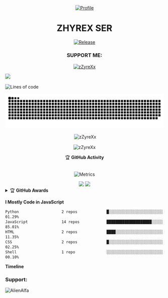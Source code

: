 <!-- < src="https://i.imgur.com/mCZXY81.jpeg"/> -->

<p align="center">
  <a href="https://www.instagram.com/ig.zhyrex/"><img img align="center" height="auto" src="?raw=true" alt="Profile"/> </a>
</p>

<!--
___
![Metrics](https://github.com/zZyreXx/zZyreXx/blob/beta/github-metrics.svg)
___
-->
<!--
[![ReadMe Card](https://github-readme-stats.vercel.app/api/pin/?username=Alien-alfa&repo=termux-wabot&theme=auto)](https://github.com/mhankbarbar/termux-wabot)
-->

<!---
```python
class say_hello:

    def __init__(self, text) -> None:
        self.text = text

    def __str__(self) -> str:
        return self.text

    def __repr__(self) -> str:
        return self.__str__()

if __name__ == "__main__":
    print(say_hello("Hello there 👋, I'm Alien-alfa, Nice to meet you all!"))
```
-->

<div align="center">
  <a href="https://alien-alfa.github.io"><span class="avatar"> </a></span>
  <h1>ZHYREX SER</h1>
</div>


<p align="center">
  <a href="https://github.com/zZyreXx"><img title="Release" src="https://img.shields.io/badge/About-You%20only%20live%20once,%20but%20if%20you%20do%20it%20right,%20once%20is%20enough-cyan.svg?style=for-the-badge&logo=appveyor" /></a>
</p>

<!--
<div align="center">
<h7> You only live once, but if you do it right, once is enough.</h7>
</div>
-->

</p>
<p align="center">
<h3 align="center">SUPPORT ME:</h3>
<p align="center"><a href="https://www.buymeacoffee.com/zZyreXxSer"> <img align="center" src="https://cdn.buymeacoffee.com/buttons/v2/default-yellow.png" height="50" width="210" alt="zZyreXx" /></a></p></p>


<!--START_SECTION:waka-->
<img src="https://komarev.com/ghpvc/?username=zZyreXx&label=Profile%20views&color=ff69b4&label=Profile+Views&style=plastic">

![Lines of code](https://img.shields.io/badge/From%20Hello%20World%20I%27ve%20Written-4%20Million%20lines%20of%20code-blue)
 <div align="center">

 ![Run on Repl.it](https://github.com/Platane/snk/raw/output/github-contribution-grid-snake.svg)
 
 <div align="left">
<!--
<h3 align="left">Languages and Tools:</h3>
<p align="left"> <a href="https://www.gnu.org/software/bash/" target="_blank"> <img src="https://www.vectorlogo.zone/logos/gnu_bash/gnu_bash-icon.svg" alt="bash" width="40" height="40"/> </a> <a href="https://www.blender.org/" target="_blank"> <img src="https://download.blender.org/branding/community/blender_community_badge_white.svg" alt="blender" width="40" height="40"/> </a> <a href="https://www.docker.com/" target="_blank"> <img src="https://raw.githubusercontent.com/devicons/devicon/master/icons/docker/docker-original-wordmark.svg" alt="docker" width="40" height="40"/> </a> <a href="https://cloud.google.com" target="_blank"> <img src="https://www.vectorlogo.zone/logos/google_cloud/google_cloud-icon.svg" alt="gcp" width="40" height="40"/> </a> <a href="https://grafana.com" target="_blank"> <img src="https://www.vectorlogo.zone/logos/grafana/grafana-icon.svg" alt="grafana" width="40" height="40"/> </a> <a href="https://heroku.com" target="_blank"> <img src="https://www.vectorlogo.zone/logos/heroku/heroku-icon.svg" alt="heroku" width="40" height="40"/> </a> <a href="https://www.w3.org/html/" target="_blank"> <img src="https://raw.githubusercontent.com/devicons/devicon/master/icons/html5/html5-original-wordmark.svg" alt="html5" width="40" height="40"/> </a> <a href="https://www.adobe.com/in/products/illustrator.html" target="_blank"> <img src="https://www.vectorlogo.zone/logos/adobe_illustrator/adobe_illustrator-icon.svg" alt="illustrator" width="40" height="40"/> </a> <a href="https://developer.mozilla.org/en-US/docs/Web/JavaScript" target="_blank"> <img src="https://raw.githubusercontent.com/devicons/devicon/master/icons/javascript/javascript-original.svg" alt="javascript" width="40" height="40"/> </a> <a href="https://www.linux.org/" target="_blank"> <img src="https://raw.githubusercontent.com/devicons/devicon/master/icons/linux/linux-original.svg" alt="linux" width="40" height="40"/> </a> <a href="https://nodejs.org" target="_blank"> <img src="https://raw.githubusercontent.com/devicons/devicon/master/icons/nodejs/nodejs-original-wordmark.svg" alt="nodejs" width="40" height="40"/> </a> <a href="https://www.postgresql.org" target="_blank"> <img src="https://raw.githubusercontent.com/devicons/devicon/master/icons/postgresql/postgresql-original-wordmark.svg" alt="postgresql" width="40" height="40"/> </a> <a href="https://www.python.org" target="_blank"> <img src="https://raw.githubusercontent.com/devicons/devicon/master/icons/python/python-original.svg" alt="python" width="40" height="40"/> </a> <a href="https://unrealengine.com/" target="_blank"> <img src="https://raw.githubusercontent.com/kenangundogan/fontisto/036b7eca71aab1bef8e6a0518f7329f13ed62f6b/icons/svg/brand/unreal-engine.svg" alt="unreal" width="40" height="40"/> </a> </p>

<p><img align="center" src="https://github-readme-stats.vercel.app/api/top-langs?username=zZyreXx&show_icons=true&layout=compact&theme=nightowl" alt="zZyreXx" /></p>
-->
<div align="center">
<p>&nbsp;<img align="center" src="https://github-readme-stats.vercel.app/api?username=zZyreXx&show_icons=true&theme=nightowl" alt="zZyreXx" /></p>

<p><img align="center" src="https://github-readme-streak-stats.herokuapp.com/?user=zZyreXx&theme=nightowl" alt="zZyreXx" /></p>
</details> </div>

<div align="center">
    <summary>&#127942 <b>GitHub Activity</b></summary><br/>

![Metrics](https://metrics.lecoq.io/zZyreXx?template=classic&followup=1&isocalendar=1&languages=1&isocalendar.duration=half-year&config.timezone=Europe%2FIstanbul)


</div>
<div align="center">
 <tr>
        <td align="center"><img src="https://github-readme-stats.vercel.app/api/top-langs/?username=zZyreXx&theme=radical&layout=compact" /></td>
    </tr>
    <tr>
        <td align="center"><img src="http://open.spotify.com/track/6rqhFgbbKwnb9MLmUQDhG6&cover_image=true)" /></td>
    </tr>
  </div>

<details>
    <summary>&#127942 <b>GitHub Awards</b></summary><br/>

![Github Trophy](https://github-profile-trophy.vercel.app/?username=zZyreXx)

</details>
    
**I Mostly Code in JavaScript** 

```text
Python                   2 repos             █░░░░░░░░░░░░░░░░░░░░░░░░   01.29% 
JavaScript               14 repos            ████████████████████░░░░░   85.01% 
HTML                     2 repos             ████░░░░░░░░░░░░░░░░░░░░░   11.35% 
CSS                      2 repos             █░░░░░░░░░░░░░░░░░░░░░░░░   02.25% 
Shell                    1 repo              ░░░░░░░░░░░░░░░░░░░░░░░░░   00.10%

```


**Timeline**

 

<h3 align="left">Support:</h3>
<p><a href="https://www.buymeacoffee.com/zZyreXxSer"> <img align="left" src="https://cdn.buymeacoffee.com/buttons/v2/default-yellow.png" height="50" width="210" alt="AlienAlfa" /></a></p>
</div>
